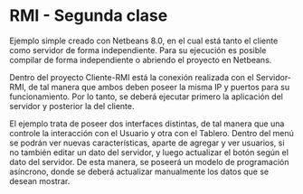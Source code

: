 RMI - Segunda clase
==========

Ejemplo simple creado con Netbeans 8.0, en el cual está tanto el cliente como servidor de forma independiente. Para su ejecución es posible compilar de forma independiente o abriendo el proyecto en Netbeans.

Dentro del proyecto Cliente-RMI está la conexión realizada con el Servidor-RMI, de tal manera que ambos deben poseer la misma IP y puertos para su funcionamiento. Por lo tanto, se deberá ejecutar primero la aplicación del servidor y posterior la del cliente.

El ejemplo trata de poseer dos interfaces distintas, de tal manera que una controle la interacción con el Usuario y otra con el Tablero. Dentro del menú se podrán ver nuevas características, aparte de agregar y ver usuarios, si no también editar un dato del servidor, y luego actualizar el botón según el dato del servidor. De esta manera, se poseerá un modelo de programación asíncrono, donde se deberá actualizar manualmente los datos que se desean mostrar.
